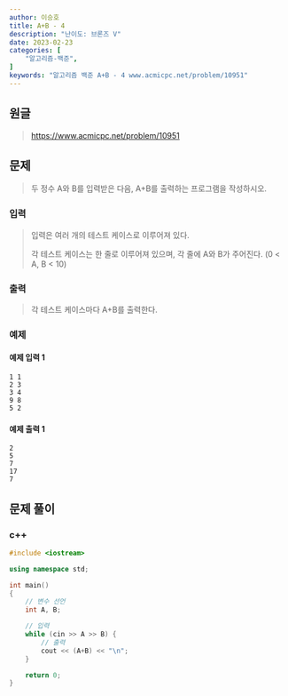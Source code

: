 ```yaml
---
author: 이승호
title: A+B - 4
description: "난이도: 브론즈 V"
date: 2023-02-23
categories: [
    "알고리즘-백준",
]
keywords: "알고리즘 백준 A+B - 4 www.acmicpc.net/problem/10951"
---
```


## 원글
> https://www.acmicpc.net/problem/10951

## 문제

> 두 정수 A와 B를 입력받은 다음, A+B를 출력하는 프로그램을 작성하시오.

### 입력

> 입력은 여러 개의 테스트 케이스로 이루어져 있다.
> 
> 각 테스트 케이스는 한 줄로 이루어져 있으며, 각 줄에 A와 B가 주어진다. (0 < A, B < 10)

### 출력

> 각 테스트 케이스마다 A+B를 출력한다.

### 예제

#### 예제 입력 1

```
1 1
2 3
3 4
9 8
5 2
```

#### 예제 출력 1

```
2
5
7
17
7
```

## 문제 풀이

### c++
```c++
#include <iostream>

using namespace std;

int main()
{
    // 변수 선언
    int A, B;

    // 입력
    while (cin >> A >> B) {
        // 출력
        cout << (A+B) << "\n";
    }

    return 0;
}
```